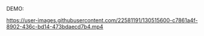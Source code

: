 DEMO:


https://user-images.githubusercontent.com/22581191/130515600-c7861a4f-8902-436c-bd14-473bdaecd7b4.mp4

